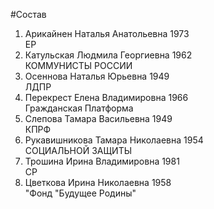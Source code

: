 #Состав
1. Арикайнен Наталья Анатольевна 1973   
    ЕР
2. Катульская Людмила Георгиевна 1962   
    КОММУНИСТЫ РОССИИ
3. Осеннова Наталья Юрьевна 1949   
    ЛДПР
4. Перекрест Елена Владимировна 1966   
    Гражданская Платформа
5. Слепова Тамара Васильевна 1949   
    КПРФ
6. Рукавишникова Тамара Николаевна 1954   
    СОЦИАЛЬНОЙ ЗАЩИТЫ
7. Трошина Ирина Владимировна 1981   
    СР
8. Цветкова Ирина Николаевна 1958   
    "Фонд "Будущее Родины"
